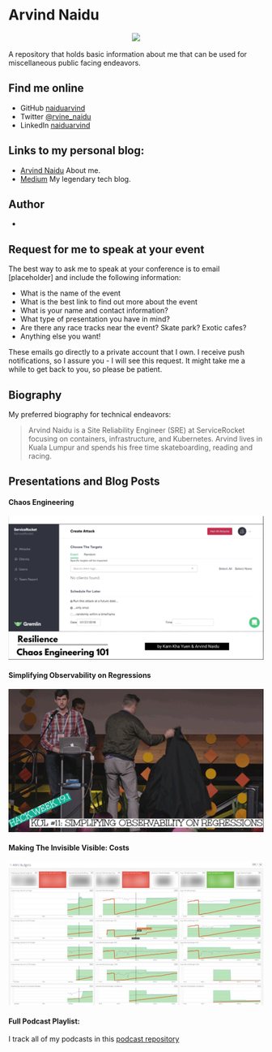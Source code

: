 # Arvind Naidu


<p align="center"><img src="/img/" width="340"></p>


A repository that holds basic information about me that can be used for miscellaneous public facing endeavors.

## Find me online

 - GitHub [naiduarvind](https://github.com/naiduarvind) 
 - Twitter [@rvine_naidu](https://twitter.com/rvine_naidu) 
 - LinkedIn [naiduarvind](https://linkedin.com/naiduarvind) 
 

## Links to my personal blog:

 - [Arvind Naidu](https://naiduarvind.github.io) About me.
 - [Medium](https://medium.com/@arvindnaidu) My legendary tech blog.


## Author

 - 


## Request for me to speak at your event

The best way to ask me to speak at your conference is to email [placeholder] and include the following information:

 - What is the name of the event
 - What is the best link to find out more about the event
 - What is your name and contact information?
 - What type of presentation you have in mind?
 - Are there any race tracks near the event? Skate park? Exotic cafes?
 - Anything else you want!
 
 These emails go directly to a private account that I own. I receive push notifications, so I assure you - I will see this request. It might take me a while to get back to you, so please be patient. 
 

## Biography 

My preferred biography for technical endeavors:

> Arvind Naidu is a Site Reliability Engineer (SRE) at ServiceRocket focusing on containers, infrastructure, and Kubernetes. Arvind lives in Kuala Lumpur and spends his free time skateboarding, reading and racing.


## Presentations and Blog Posts

#### Chaos Engineering

[![Chaos Engineering](/img/chaos-engineering.png)](https://app.ludus.one/8fc92dec-9989-4a5b-95b2-820140dc7bd5#1)

#### Simplifying Observability on Regressions

[![Simplifying Observability on Regressions](/img/simplifying-observability-on-regressions.png)](https://app.ludus.one/4cf64f1a-9fde-4354-814f-4d65c514876a#1)

#### Making The Invisible Visible: Costs

[![Making The Invisible Visible - Costs](img/making-the-invisible-visible-costs.jpeg)](https://medium.com/@arvindnaidu/making-the-invisible-visible-costs-66f53c2b5a64)


#### Full Podcast Playlist:

I track all of my podcasts in this [podcast repository]()